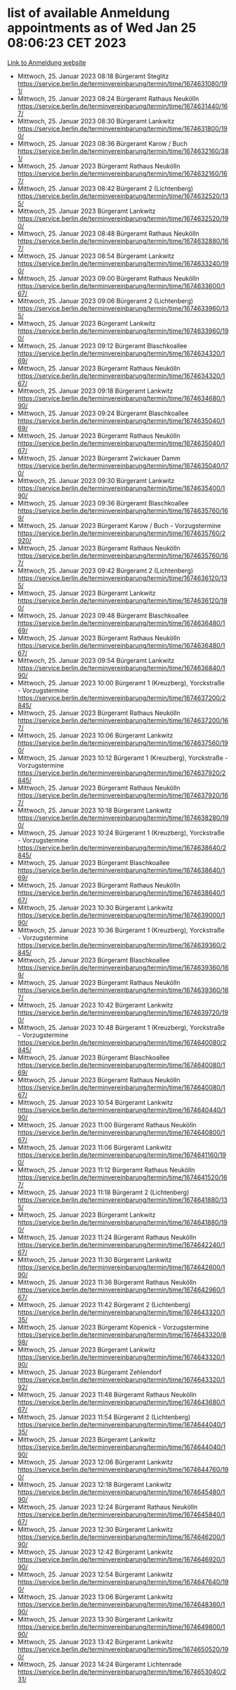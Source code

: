 # list of available Anmeldung appointments as of Wed Jan 25 08:06:23 CET 2023
[Link to Anmeldung website](https://service.berlin.de/terminvereinbarung/termin/tag.php?termin=0&anliegen[]=120686&dienstleisterlist=122210,122217,327316,122219,327312,122227,327314,122231,327346,122243,327348,122252,329742,122260,329745,122262,329748,122254,329751,122271,327278,122273,327274,122277,327276,330436,122280,327294,122282,327290,122284,327292,327539,122291,327270,122285,327266,122286,327264,122296,327268,150230,329760,122301,327282,122297,327286,122294,327284,122312,329763,122314,329775,122304,327330,122311,327334,122309,327332,122281,327352,122279,329772,122276,327324,122274,327326,122267,329766,122246,327318,122251,327320,122257,327322,122208,327298,122226,327300,121362,121364&herkunft=http%3A%2F%2Fservice.berlin.de%2Fdienstleistung%2F120686%2F)
- Mittwoch, 25. Januar 2023 08:18 Bürgeramt Steglitz https://service.berlin.de/terminvereinbarung/termin/time/1674631080/191/
- Mittwoch, 25. Januar 2023 08:24 Bürgeramt Rathaus Neukölln https://service.berlin.de/terminvereinbarung/termin/time/1674631440/167/
- Mittwoch, 25. Januar 2023 08:30 Bürgeramt Lankwitz https://service.berlin.de/terminvereinbarung/termin/time/1674631800/190/
- Mittwoch, 25. Januar 2023 08:36 Bürgeramt Karow / Buch https://service.berlin.de/terminvereinbarung/termin/time/1674632160/381/
- Mittwoch, 25. Januar 2023  Bürgeramt Rathaus Neukölln https://service.berlin.de/terminvereinbarung/termin/time/1674632160/167/
- Mittwoch, 25. Januar 2023 08:42 Bürgeramt 2 (Lichtenberg) https://service.berlin.de/terminvereinbarung/termin/time/1674632520/135/
- Mittwoch, 25. Januar 2023  Bürgeramt Lankwitz https://service.berlin.de/terminvereinbarung/termin/time/1674632520/190/
- Mittwoch, 25. Januar 2023 08:48 Bürgeramt Rathaus Neukölln https://service.berlin.de/terminvereinbarung/termin/time/1674632880/167/
- Mittwoch, 25. Januar 2023 08:54 Bürgeramt Lankwitz https://service.berlin.de/terminvereinbarung/termin/time/1674633240/190/
- Mittwoch, 25. Januar 2023 09:00 Bürgeramt Rathaus Neukölln https://service.berlin.de/terminvereinbarung/termin/time/1674633600/167/
- Mittwoch, 25. Januar 2023 09:06 Bürgeramt 2 (Lichtenberg) https://service.berlin.de/terminvereinbarung/termin/time/1674633960/135/
- Mittwoch, 25. Januar 2023  Bürgeramt Lankwitz https://service.berlin.de/terminvereinbarung/termin/time/1674633960/190/
- Mittwoch, 25. Januar 2023 09:12 Bürgeramt Blaschkoallee https://service.berlin.de/terminvereinbarung/termin/time/1674634320/169/
- Mittwoch, 25. Januar 2023  Bürgeramt Rathaus Neukölln https://service.berlin.de/terminvereinbarung/termin/time/1674634320/167/
- Mittwoch, 25. Januar 2023 09:18 Bürgeramt Lankwitz https://service.berlin.de/terminvereinbarung/termin/time/1674634680/190/
- Mittwoch, 25. Januar 2023 09:24 Bürgeramt Blaschkoallee https://service.berlin.de/terminvereinbarung/termin/time/1674635040/169/
- Mittwoch, 25. Januar 2023  Bürgeramt Rathaus Neukölln https://service.berlin.de/terminvereinbarung/termin/time/1674635040/167/
- Mittwoch, 25. Januar 2023  Bürgeramt Zwickauer Damm https://service.berlin.de/terminvereinbarung/termin/time/1674635040/170/
- Mittwoch, 25. Januar 2023 09:30 Bürgeramt Lankwitz https://service.berlin.de/terminvereinbarung/termin/time/1674635400/190/
- Mittwoch, 25. Januar 2023 09:36 Bürgeramt Blaschkoallee https://service.berlin.de/terminvereinbarung/termin/time/1674635760/169/
- Mittwoch, 25. Januar 2023  Bürgeramt Karow / Buch - Vorzugstermine https://service.berlin.de/terminvereinbarung/termin/time/1674635760/2920/
- Mittwoch, 25. Januar 2023  Bürgeramt Rathaus Neukölln https://service.berlin.de/terminvereinbarung/termin/time/1674635760/167/
- Mittwoch, 25. Januar 2023 09:42 Bürgeramt 2 (Lichtenberg) https://service.berlin.de/terminvereinbarung/termin/time/1674636120/135/
- Mittwoch, 25. Januar 2023  Bürgeramt Lankwitz https://service.berlin.de/terminvereinbarung/termin/time/1674636120/190/
- Mittwoch, 25. Januar 2023 09:48 Bürgeramt Blaschkoallee https://service.berlin.de/terminvereinbarung/termin/time/1674636480/169/
- Mittwoch, 25. Januar 2023  Bürgeramt Rathaus Neukölln https://service.berlin.de/terminvereinbarung/termin/time/1674636480/167/
- Mittwoch, 25. Januar 2023 09:54 Bürgeramt Lankwitz https://service.berlin.de/terminvereinbarung/termin/time/1674636840/190/
- Mittwoch, 25. Januar 2023 10:00 Bürgeramt 1 (Kreuzberg), Yorckstraße - Vorzugstermine https://service.berlin.de/terminvereinbarung/termin/time/1674637200/2845/
- Mittwoch, 25. Januar 2023  Bürgeramt Rathaus Neukölln https://service.berlin.de/terminvereinbarung/termin/time/1674637200/167/
- Mittwoch, 25. Januar 2023 10:06 Bürgeramt Lankwitz https://service.berlin.de/terminvereinbarung/termin/time/1674637560/190/
- Mittwoch, 25. Januar 2023 10:12 Bürgeramt 1 (Kreuzberg), Yorckstraße - Vorzugstermine https://service.berlin.de/terminvereinbarung/termin/time/1674637920/2845/
- Mittwoch, 25. Januar 2023  Bürgeramt Rathaus Neukölln https://service.berlin.de/terminvereinbarung/termin/time/1674637920/167/
- Mittwoch, 25. Januar 2023 10:18 Bürgeramt Lankwitz https://service.berlin.de/terminvereinbarung/termin/time/1674638280/190/
- Mittwoch, 25. Januar 2023 10:24 Bürgeramt 1 (Kreuzberg), Yorckstraße - Vorzugstermine https://service.berlin.de/terminvereinbarung/termin/time/1674638640/2845/
- Mittwoch, 25. Januar 2023  Bürgeramt Blaschkoallee https://service.berlin.de/terminvereinbarung/termin/time/1674638640/169/
- Mittwoch, 25. Januar 2023  Bürgeramt Rathaus Neukölln https://service.berlin.de/terminvereinbarung/termin/time/1674638640/167/
- Mittwoch, 25. Januar 2023 10:30 Bürgeramt Lankwitz https://service.berlin.de/terminvereinbarung/termin/time/1674639000/190/
- Mittwoch, 25. Januar 2023 10:36 Bürgeramt 1 (Kreuzberg), Yorckstraße - Vorzugstermine https://service.berlin.de/terminvereinbarung/termin/time/1674639360/2845/
- Mittwoch, 25. Januar 2023  Bürgeramt Blaschkoallee https://service.berlin.de/terminvereinbarung/termin/time/1674639360/169/
- Mittwoch, 25. Januar 2023  Bürgeramt Rathaus Neukölln https://service.berlin.de/terminvereinbarung/termin/time/1674639360/167/
- Mittwoch, 25. Januar 2023 10:42 Bürgeramt Lankwitz https://service.berlin.de/terminvereinbarung/termin/time/1674639720/190/
- Mittwoch, 25. Januar 2023 10:48 Bürgeramt 1 (Kreuzberg), Yorckstraße - Vorzugstermine https://service.berlin.de/terminvereinbarung/termin/time/1674640080/2845/
- Mittwoch, 25. Januar 2023  Bürgeramt Blaschkoallee https://service.berlin.de/terminvereinbarung/termin/time/1674640080/169/
- Mittwoch, 25. Januar 2023  Bürgeramt Rathaus Neukölln https://service.berlin.de/terminvereinbarung/termin/time/1674640080/167/
- Mittwoch, 25. Januar 2023 10:54 Bürgeramt Lankwitz https://service.berlin.de/terminvereinbarung/termin/time/1674640440/190/
- Mittwoch, 25. Januar 2023 11:00 Bürgeramt Rathaus Neukölln https://service.berlin.de/terminvereinbarung/termin/time/1674640800/167/
- Mittwoch, 25. Januar 2023 11:06 Bürgeramt Lankwitz https://service.berlin.de/terminvereinbarung/termin/time/1674641160/190/
- Mittwoch, 25. Januar 2023 11:12 Bürgeramt Rathaus Neukölln https://service.berlin.de/terminvereinbarung/termin/time/1674641520/167/
- Mittwoch, 25. Januar 2023 11:18 Bürgeramt 2 (Lichtenberg) https://service.berlin.de/terminvereinbarung/termin/time/1674641880/135/
- Mittwoch, 25. Januar 2023  Bürgeramt Lankwitz https://service.berlin.de/terminvereinbarung/termin/time/1674641880/190/
- Mittwoch, 25. Januar 2023 11:24 Bürgeramt Rathaus Neukölln https://service.berlin.de/terminvereinbarung/termin/time/1674642240/167/
- Mittwoch, 25. Januar 2023 11:30 Bürgeramt Lankwitz https://service.berlin.de/terminvereinbarung/termin/time/1674642600/190/
- Mittwoch, 25. Januar 2023 11:36 Bürgeramt Rathaus Neukölln https://service.berlin.de/terminvereinbarung/termin/time/1674642960/167/
- Mittwoch, 25. Januar 2023 11:42 Bürgeramt 2 (Lichtenberg) https://service.berlin.de/terminvereinbarung/termin/time/1674643320/135/
- Mittwoch, 25. Januar 2023  Bürgeramt Köpenick - Vorzugstermine https://service.berlin.de/terminvereinbarung/termin/time/1674643320/898/
- Mittwoch, 25. Januar 2023  Bürgeramt Lankwitz https://service.berlin.de/terminvereinbarung/termin/time/1674643320/190/
- Mittwoch, 25. Januar 2023  Bürgeramt Zehlendorf https://service.berlin.de/terminvereinbarung/termin/time/1674643320/192/
- Mittwoch, 25. Januar 2023 11:48 Bürgeramt Rathaus Neukölln https://service.berlin.de/terminvereinbarung/termin/time/1674643680/167/
- Mittwoch, 25. Januar 2023 11:54 Bürgeramt 2 (Lichtenberg) https://service.berlin.de/terminvereinbarung/termin/time/1674644040/135/
- Mittwoch, 25. Januar 2023  Bürgeramt Lankwitz https://service.berlin.de/terminvereinbarung/termin/time/1674644040/190/
- Mittwoch, 25. Januar 2023 12:06 Bürgeramt Lankwitz https://service.berlin.de/terminvereinbarung/termin/time/1674644760/190/
- Mittwoch, 25. Januar 2023 12:18 Bürgeramt Lankwitz https://service.berlin.de/terminvereinbarung/termin/time/1674645480/190/
- Mittwoch, 25. Januar 2023 12:24 Bürgeramt Rathaus Neukölln https://service.berlin.de/terminvereinbarung/termin/time/1674645840/167/
- Mittwoch, 25. Januar 2023 12:30 Bürgeramt Lankwitz https://service.berlin.de/terminvereinbarung/termin/time/1674646200/190/
- Mittwoch, 25. Januar 2023 12:42 Bürgeramt Lankwitz https://service.berlin.de/terminvereinbarung/termin/time/1674646920/190/
- Mittwoch, 25. Januar 2023 12:54 Bürgeramt Lankwitz https://service.berlin.de/terminvereinbarung/termin/time/1674647640/190/
- Mittwoch, 25. Januar 2023 13:06 Bürgeramt Lankwitz https://service.berlin.de/terminvereinbarung/termin/time/1674648360/190/
- Mittwoch, 25. Januar 2023 13:30 Bürgeramt Lankwitz https://service.berlin.de/terminvereinbarung/termin/time/1674649800/190/
- Mittwoch, 25. Januar 2023 13:42 Bürgeramt Lankwitz https://service.berlin.de/terminvereinbarung/termin/time/1674650520/190/
- Mittwoch, 25. Januar 2023 14:24 Bürgeramt Lichtenrade https://service.berlin.de/terminvereinbarung/termin/time/1674653040/231/
